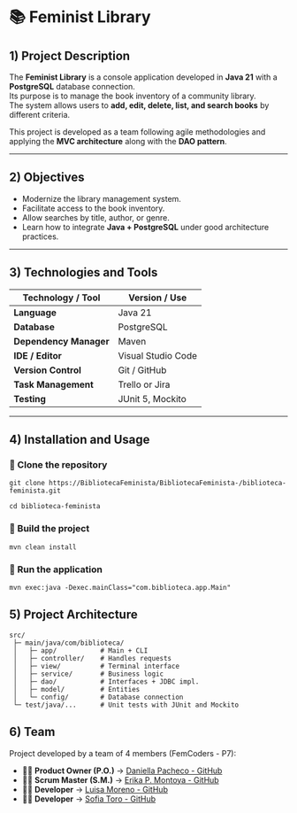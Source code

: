 # 📚 Feminist Library

## 1) Project Description
The **Feminist Library** is a console application developed in **Java 21** with a **PostgreSQL** database connection.  
Its purpose is to manage the book inventory of a community library.  
The system allows users to **add, edit, delete, list, and search books** by different criteria.  

This project is developed as a team following agile methodologies and applying the **MVC architecture** along with the **DAO pattern**.

---

## 2) Objectives
- Modernize the library management system.  
- Facilitate access to the book inventory.  
- Allow searches by title, author, or genre.  
- Learn how to integrate **Java + PostgreSQL** under good architecture practices.  

---

## 3) Technologies and Tools

| Technology / Tool         | Version / Use |
|----------------------------|---------------|
| **Language**               | Java 21 |
| **Database**               | PostgreSQL |
| **Dependency Manager**     | Maven |
| **IDE / Editor**           | Visual Studio Code |
| **Version Control**        | Git / GitHub |
| **Task Management**        | Trello or Jira |
| **Testing**                | JUnit 5, Mockito |

---

## 4) Installation and Usage

### 🔹 Clone the repository

```
git clone https://BibliotecaFeminista/BibliotecaFeminista-/biblioteca-feminista.git

cd biblioteca-feminista
```
### 🔹 Build the project
```
mvn clean install
```

### 🔹 Run the application
```
mvn exec:java -Dexec.mainClass="com.biblioteca.app.Main"
```

## 5) Project Architecture
```
src/
 ├─ main/java/com/biblioteca/
 │   ├─ app/           # Main + CLI
 │   ├─ controller/    # Handles requests
 │   ├─ view/          # Terminal interface
 │   ├─ service/       # Business logic
 │   ├─ dao/           # Interfaces + JDBC impl.
 │   ├─ model/         # Entities
 │   └─ config/        # Database connection
 └─ test/java/...      # Unit tests with JUnit and Mockito

```
## 6) Team

Project developed by a team of 4 members (FemCoders - P7):

- 👩‍💻 **Product Owner (P.O.)** → [Daniella Pacheco - GitHub](https://github.com/DaniPacheco8)  
- 👩‍💻 **Scrum Master (S.M.)** → [Erika P. Montoya - GitHub](https://github.com/DevErika)  
- 👩‍💻 **Developer** → [Luisa Moreno - GitHub](https://github.com/LuMorenoM)  
- 👩‍💻 **Developer** → [Sofia Toro - GitHub](https://github.com/sofiatoroviafara01) 



